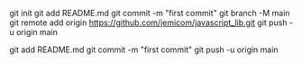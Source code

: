 git init
git add README.md
git commit -m "first commit"
git branch -M main
git remote add origin https://github.com/jemicom/javascript_lib.git
git push -u origin main

git add README.md
git commit -m "first commit"
git push -u origin main